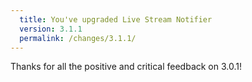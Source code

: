 ```yaml
---
  title: You've upgraded Live Stream Notifier
  version: 3.1.1
  permalink: /changes/3.1.1/
---
```

Thanks for all the positive and critical feedback on 3.0.1!
